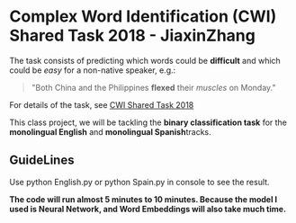 # Complex Word Identification (CWI) Shared Task 2018 - JiaxinZhang

The task consists of predicting which words could be **difficult** and which could be *easy* for a non-native speaker, e.g.:

> "Both China and the Philippines **flexed** their *muscles* on Monday."

For details of the task, see [CWI Shared Task 2018](https://sites.google.com/view/cwisharedtask2018/)

This class project, we will be tackling the **binary classification task** for the **monolingual English** and **monolingual Spanish**tracks.

## GuideLines

Use python English.py or python Spain.py in console to see the result.

**The code will run almost 5 minutes to 10 minutes. Because the model I used is Neural Network, and Word Embeddings will also take much time.**




